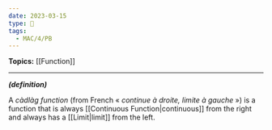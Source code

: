 ```yaml
---
date: 2023-03-15
type: 🧠
tags:
  - MAC/4/PB
---
```


**Topics:** [[Function]]

---

_**(definition)**_

A _càdlàg function_ (from French « _continue à droite, limite à gauche_ ») is a function that is always [[Continuous Function|continuous]] from the right and always has a [[Limit|limit]] from the left.
